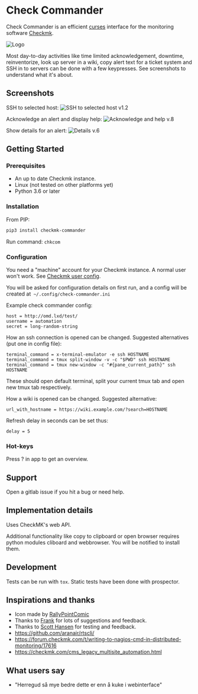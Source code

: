 # Check Commander

Check Commander is an efficient [curses](https://en.wikipedia.org/wiki/Ncurses) interface for the monitoring software [Checkmk](https://checkmk.com/).

![Logo](https://gitlab.com/larsfp/checkmk-commander/-/raw/master/media/logo_256.png)

Most day-to-day activities like time limited acknowledgement, downtime, reinventorize, look up server in a wiki, copy alert text for a ticket system and SSH in to servers can be done with a few keypresses. See screenshots to understand what it's about.

## Screenshots

SSH to selected host:
![SSH to selected host v1.2](https://gitlab.com/larsfp/checkmk-commander/-/raw/master/media/open_host_in_terminalv1.2.gif)

Acknowledge an alert and display help:
![Acknowledge and help v.8](https://gitlab.com/larsfp/checkmk-commander/-/raw/master/media/ack0.8.gif)

Show details for an alert:
![Details v.6](https://gitlab.com/larsfp/checkmk-commander/-/raw/master/media/Screenshotv.6.png)

## Getting Started

### Prerequisites

* An up to date Checkmk instance.
* Linux (not tested on other platforms yet)
* Python 3.6 or later

### Installation

From PIP:

```bash
pip3 install checkmk-commander
```

Run command: ```chkcom```

### Configuration

You need a "machine" account for your Checkmk instance. A normal user won't work. See [Checkmk user config](https://checkmk.com/cms_wato_user.html#user_config).

You will be asked for configuration details on first run, and a config will be created at``` ~/.config/check-commander.ini```

Example check commander config:

    host = http://omd.lxd/test/
    username = automation
    secret = long-random-string

How an ssh connection is opened can be changed. Suggested alternatives (put one in config file):

    terminal_command = x-terminal-emulator -e ssh HOSTNAME
    terminal_command = tmux split-window -v -c "$PWD" ssh HOSTNAME
    terminal_command = tmux new-window -c "#{pane_current_path}" ssh HOSTNAME

These should open default terminal, split your current tmux tab and open new tmux tab respectively.

How a wiki is opened can be changed. Suggested alternative:

    url_with_hostname = https://wiki.example.com/?search=HOSTNAME

Refresh delay in seconds can be set thus:

    delay = 5

### Hot-keys

Press ? in app to get an overview.

## Support

Open a gitlab issue if you hit a bug or need help.

## Implementation details

Uses CheckMK's web API.

Additional functionality like copy to clipboard or open browser requires python modules cliboard and webbrowser. You will be notified to install them.

## Development

Tests can be run with ```tox```. Static tests have been done with prospector.

## Inspirations and thanks

* Icon made by [RallyPointComic](https://anus.no/)
* Thanks to [Frank](http://www.frank2.net/) for lots of suggestions and feedback.
* Thanks to [Scott Hansen](https://gitlab.com/firecat4153) for testing and feedback.
* <https://github.com/aranair/rtscli/>
* <https://forum.checkmk.com/t/writing-to-nagios-cmd-in-distributed-monitoring/17616>
* <https://checkmk.com/cms_legacy_multisite_automation.html>

## What users say

* "Herregud så mye bedre dette er enn å kuke i webinterface"
